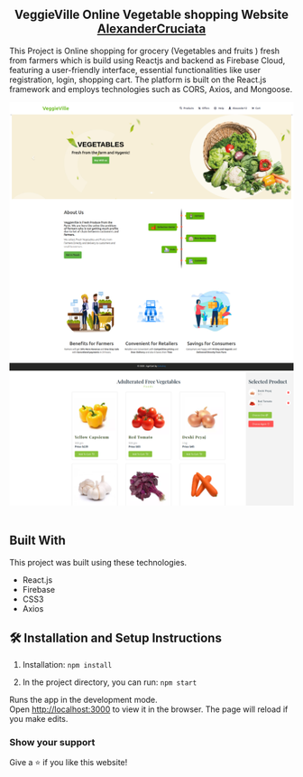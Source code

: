 <h2 align="center">
  VeggieVille Online Vegetable shopping Website<br/>
  <a href="https://github.com/AlexanderCruciata" target="_blank">AlexanderCruciata</a>
</h2>

This Project is Online shopping for grocery (Vegetables and fruits ) fresh from farmers which is build using Reactjs and backend as Firebase Cloud, featuring a user-friendly interface, essential functionalities like user registration, login, shopping cart. The platform is built on the React.js framework and employs technologies such as CORS, Axios, and Mongoose.

<div align="center">
  <img alt="Demo" src="./Images/home.png" />
</div>

<div align="center">
  <img alt="Demo" src="./Images/category.png" />
</div>

<br/>

## Built With

This project was built using these technologies.

- React.js
- Firebase
- CSS3
- Axios

## 🛠 Installation and Setup Instructions

1. Installation: `npm install`

2. In the project directory, you can run: `npm start`

Runs the app in the development mode.\
Open [http://localhost:3000](http://localhost:3000) to view it in the browser.
The page will reload if you make edits.

### Show your support

Give a ⭐ if you like this website!